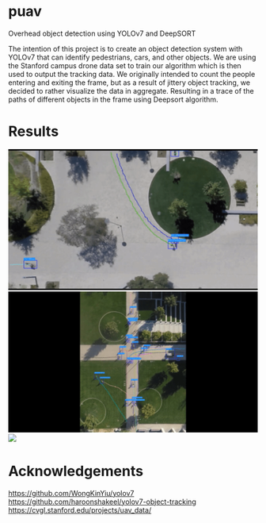 # puav
Overhead object detection using YOLOv7 and DeepSORT

The intention of this project is to create an object detection system with YOLOv7 that can identify pedestrians,
cars, and other objects. We are using the Stanford campus drone data set to train our algorithm which is then
used to output the tracking data. We originally intended to count the people entering and exiting the frame, but
as a result of jittery object tracking, we decided to rather visualize the data in aggregate. Resulting in a trace of
the paths of different objects in the frame using Deepsort algorithm.

# Results
![](https://github.com/Stianje/puav/blob/main/SDD_Yolov7__Deepsort.gif)
![](https://github.com/Stianje/puav/blob/main/SDD_Yolov7__Deepsort_2.gif)
![](https://github.com/Stianje/puav/blob/main/heat_map_alpha_final.png)

# Acknowledgements
https://github.com/WongKinYiu/yolov7<br />
https://github.com/haroonshakeel/yolov7-object-tracking<br />
https://cvgl.stanford.edu/projects/uav_data/
